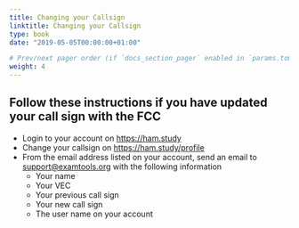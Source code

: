 ```yaml
---
title: Changing your Callsign
linktitle: Changing your Callsign
type: book
date: "2019-05-05T00:00:00+01:00"

# Prev/next pager order (if `docs_section_pager` enabled in `params.toml`)
weight: 4
---
```

## Follow these instructions if you have updated your call sign with the FCC

* Login to your account on https://ham.study
* Change your callsign on https://ham.study/profile
* From the email address listed on your account, send an email to support@examtools.org with the following information
    * Your name
    * Your VEC
    * Your previous call sign
    * Your new call sign
    * The user name on your account
